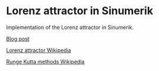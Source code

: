 # Lorenz attractor in Sinumerik 

Implementation of the Lorenz attractor in Sinumerik.

[Blog post](https://eliasrhoden.github.io/dynamical/systems,/cnc,/sinumerik/2022/09/17/SimulationInCNC.html)

[Lorenz attractor Wikipedia](https://en.wikipedia.org/wiki/Lorenz_system)

[Runge Kutta methods Wikipedia](https://en.wikipedia.org/wiki/Runge%E2%80%93Kutta_methods)

